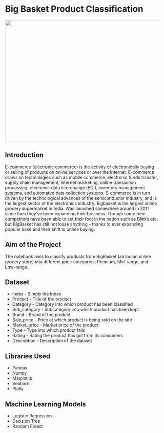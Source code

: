 # Big Basket Product Classification
<img src="https://res.cloudinary.com/dyyjph6kx/image/upload/gift_vouchers/phpQXkLhM_y1zyz5.jpg"  width="1000" height="400">
<h2>Introduction</h2>
<p>E-commerce (electronic commerce) is the activity of electronically buying or selling of products on online services or over the Internet. E-commerce draws on technologies such as mobile commerce, electronic funds transfer, supply chain management, Internet marketing, online transaction processing, electronic data interchange (EDI), inventory management systems, and automated data collection systems. E-commerce is in turn driven by the technological advances of the semiconductor industry, and is the largest sector of the electronics industry.
Bigbasket is the largest online grocery supermarket in India. Was launched somewhere around in 2011 since then they've been expanding their business. Though some new competitors have been able to set their foot in the nation such as Blinkit etc. but BigBasket has still not loose anything - thanks to ever expanding popular base and their shift to online buying.</p>

<h2>Aim of the Project</h2>
<p>The notebook aims to classify products from BigBasket (an Indian online grocery store) into different price categories: Premium, Mid-range, and Low-range.</p>

<h2>Dataset</h2>
<ul>
  <li>index - Simply the Index</li>
  <li>Product - Title of the product</li>
  <li>Category - Category into which product has been classified</li>
  <li>Sub_category - Subcategory into which product has been kept</li>
  <li>Brand - Brand of the product</li>
  <li>Sale_price - Price at which product is being sold on the site</li>
  <li>Market_price - Market price of the product</li>
  <li>Type - Type into which product falls</li>
  <li>Rating - Rating the product has got from its consumers</li>
  <li>Description - Description of the dataset</li>
  </ul>

  <h2>Libraries Used</h2>
  <ul>
    <li>Pandas</li>
    <li>Numpy</li>
    <li>Matplotlib</li>
    <li>Seaborn</li>
    <li>Plotly</li>
  </ul>

  <h2>Machine Learning Models</h2>
  <ul>
    <li>Logistic Regression</li>
    <li>Decision Tree</li>
    <li>Random Forest</li>
  </ul>

  
  
